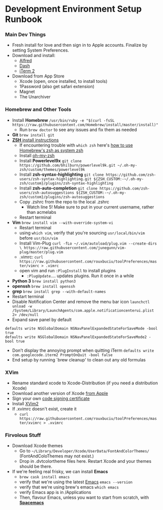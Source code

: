 Development Environment Setup Runbook
=====================================

### Main Dev Things
- Fresh install for love and then sign in to Apple accounts. Finalize by setting System Preferences.
- Download and install:
    - [Alfred](www.alfredapp.com)
    - [Dash](https://kapeli.com/dash)
    - [iTerm 2](https://www.iterm2.com/downloads.html)
- Download from App Store
    - Xcode (open, once installed, to install tools)
    - 1Password (also get safari extension)
    - Magnet
    - The Unarchiver

### Homebrew and Other Tools
- Install **Homebrew**
```/usr/bin/ruby -e "$(curl -fsSL https://raw.githubusercontent.com/Homebrew/install/master/install)"```
    - Run `brew doctor` to see any issues and fix them as needed
- **Git** `brew install git`
- [**ZSH** install instructions](https://github.com/robbyrussell/oh-my-zsh/wiki/Installing-ZSH)
    - If encountering trouble with `which zsh` here's [how to use Homebrew's zsh as system zsh](https://rick.cogley.info/post/use-homebrew-zsh-instead-of-the-osx-default/)
    - Install [oh-my-zsh](https://github.com/robbyrussell/oh-my-zsh)
    - Install **Powerlevel9x** `git clone https://github.com/bhilburn/powerlevel9k.git ~/.oh-my-zsh/custom/themes/powerlevel9k`
    - Install **zsh-syntax-highlighting** `git clone https://github.com/zsh-users/zsh-syntax-highlighting.git ${ZSH_CUSTOM:-~/.oh-my-zsh/custom}/plugins/zsh-syntax-highlighting`
    - Install **zsh-auto-completion** `git clone https://github.com/zsh-users/zsh-autosuggestions ${ZSH_CUSTOM:-~/.oh-my-zsh/custom}/plugins/zsh-autosuggestions`
    - Copy .zshrc from the repo to the local .zshrc
        - Watch line 5! Make sure to put in your current username, rather than acmelabs
    - Restart terminal
- **Vim** `brew install vim --with-override-system-vi`
    - Restart terminal
    - using `which vim`, verify that you're sourcing `usr/local/bin/vim` before `usr/bin/vim`
    - Install Vim-Plug `curl -fLo ~/.vim/autoload/plug.vim --create-dirs \ https://raw.githubusercontent.com/junegunn/vim-plug/master/plug.vim`
    - .vimrc: `curl https://raw.githubusercontent.com/rouxbuciu/toolPreferences/master/vimrc > .vimrc`
    - open vim and run `:PlugInstall` to install plugins
        - `:PlugUpdate`.... updates plugins. Run it once in a while
- **Python 3** `brew install python3`
- **openssh** `brew install openssh`
- **grep** `brew install grep --with-default-names`
- Restart terminal
- Disable Notification Center and remove the menu bar icon `launchctl unload -w /System/Library/LaunchAgents/com.apple.notificationcenterui.plist 2> /dev/null`
- Expand save panel by default
```
defaults write NSGlobalDomain NSNavPanelExpandedStateForSaveMode -bool true
defaults write NSGlobalDomain NSNavPanelExpandedStateForSaveMode2 -bool true
```
- Don’t display the annoying prompt when quitting iTerm `defaults write com.googlecode.iterm2 PromptOnQuit -bool false`
- End setup by running `brew cleanup' to clean out any old formulas

### XVim
- Rename standard xcode to Xcode-Distribution (if you need a distribution Xcode)
- Download another version of Xcode [from Apple](https://developer.apple.com/download/more/)
- Sign your own [code signing certificate](https://github.com/XVimProject/XVim2/blob/master/SIGNING_Xcode.md)
- Install [XVim2](https://github.com/XVimProject/XVim2)
- If .xvimrc doesn't exist, create it
    - `curl https://raw.githubusercontent.com/rouxbuciu/toolPreferences/master/xvimrc > .xvimrc`

### Firvolous Stuff
- Download Xcode themes
    - Go to `~/Library/Developer/Xcode/UserData/FontAndColorThemes/` (FontAndColoThemes may not exist.)
    - Drop in .dvtcolortheme files here. Restart Xcode and your themes should be there.
- If we're feeling real frisky, we can install **Emacs**
    - `brew cask install emacs`
    - verify that we're using the latest [Emacs](https://www.gnu.org/software/emacs/) `emacs --version`
    - verify that we're using brew's emacs `which emacs`
    - verify Emacs app is in /Applications
    - Then, flavour Emacs, unless you want to start from scratch, with [**Spacemacs**](https://github.com/syl20bnr/spacemacs)
